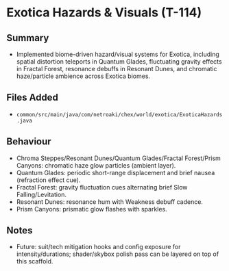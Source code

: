 # Exotica Hazards & Visuals (T-114)

## Summary

- Implemented biome-driven hazard/visual systems for Exotica, including spatial distortion teleports in Quantum Glades, fluctuating gravity effects in Fractal Forest, resonance debuffs in Resonant Dunes, and chromatic haze/particle ambience across Exotica biomes.

## Files Added

- `common/src/main/java/com/netroaki/chex/world/exotica/ExoticaHazards.java`

## Behaviour

- Chroma Steppes/Resonant Dunes/Quantum Glades/Fractal Forest/Prism Canyons: chromatic haze glow particles (ambient layer).
- Quantum Glades: periodic short-range displacement and brief nausea (refraction effect cue).
- Fractal Forest: gravity fluctuation cues alternating brief Slow Falling/Levitation.
- Resonant Dunes: resonance hum with Weakness debuff cadence.
- Prism Canyons: prismatic glow flashes with sparkles.

## Notes

- Future: suit/tech mitigation hooks and config exposure for intensity/durations; shader/skybox polish pass can be layered on top of this scaffold.
